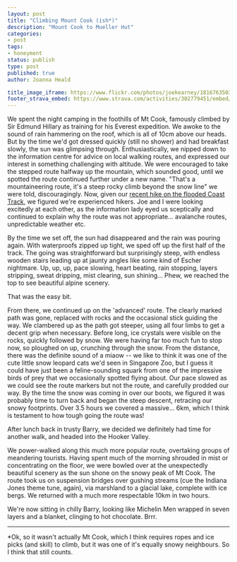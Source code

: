 ```yaml
---
layout: post
title: "Climbing Mount Cook (ish*)"
description: "Mount Cook to Mueller Hut"
categories:
- post
tags:
- honeyment
status: publish
type: post
published: true
author: Joanna Heald

title_image_iframe: https://www.flickr.com/photos/joekearney/18167635036/in/album-72157652379606419/player/
footer_strava_embed: https://www.strava.com/activities/302779451/embed/f7ade0ca0e50705d0b3ad6019c90dd33d3253f47
---
```


We spent the night camping in the foothills of Mt Cook, famously climbed by Sir Edmund Hillary as training for his Everest expedition. We awoke to the sound of rain hammering on the roof, which is all of 10cm above our heads. But by the time we'd got dressed quickly (still no shower) and had breakfast slowly, the sun was glimpsing through. Enthusiastically, we nipped down to the information centre for advice on local walking routes, and expressed our interest in something challenging with altitude. We were encouraged to take the stepped route halfway up the mountain, which sounded good, until we spotted the route continued further under a new name. "That's a mountaineering route, it's a steep rocky climb beyond the snow line" we were told, discouragingly. Now, given our [recent hike on the flooded Coast Track](/posts/happy-camper-coast-track/), we figured we're experienced hikers. Joe and I were looking excitedly at each other, as the information lady eyed us sceptically and continued to explain why the route was not appropriate... avalanche routes, unpredictable weather etc.

By the time we set off, the sun had disappeared and the rain was pouring again. With waterproofs zipped up tight, we sped off up the first half of the track. The going was straightforward but surprisingly steep, with endless wooden stairs leading up at jaunty angles like some kind of Escher nightmare. Up, up, up, pace slowing, heart beating, rain stopping, layers stripping, sweat dripping, mist clearing, sun shining... Phew, we reached the top to see beautiful alpine scenery.

That was the easy bit.

From there, we continued up on the 'advanced' route. The clearly marked path was gone, replaced with rocks and the occasional stick guiding the way. We clambered up as the path got steeper, using all four limbs to get a decent grip when necessary. Before long, ice crystals were visible on the rocks, quickly followed by snow. We were having far too much fun to stop now, so ploughed on up, crunching through the snow. From the distance, there was the definite sound of a miaow -- we like to think it was one of the cute little snow leopard cats we'd seen in Singapore Zoo, but I guess it could have just been a feline-sounding squark from one of the impressive birds of prey that we occasionally spotted flying about. Our pace slowed as we could see the route markers but not the route, and carefully prodded our way. By the time the snow was coming in over our boots, we figured it was probably time to turn back and began the steep descent, retracing our snowy footprints. Over 3.5 hours we covered a massive... 6km, which I think is testament to how tough going the route was!

After lunch back in trusty Barry, we decided we definitely had time for another walk, and headed into the Hooker Valley.

We power-walked along this much more popular route, overtaking groups of meandering tourists. Having spent much of the morning shrouded in mist or concentrating on the floor, we were bowled over at the unexpectedly beautiful scenery as the sun shone on the snowy peak of Mt Cook. The route took us on suspension bridges over gushing streams (cue the Indiana Jones theme tune, again), via marshland to a glacial lake, complete with ice bergs. We returned with a much more respectable 10km in two hours.

We're now sitting in chilly Barry, looking like Michelin Men wrapped in seven layers and a blanket, clinging to hot chocolate. Brrr.

***

*Ok, so it wasn't actually Mt Cook, which I think requires ropes and ice picks (and skill) to climb, but it was one of it's equally snowy neighbours. So I think that still counts.
